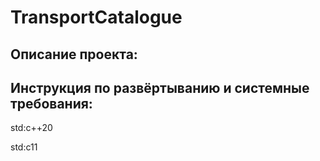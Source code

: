 # TransportCatalogue
## Описание проекта:
## Инструкция по развёртыванию и системные требования:
std:c++20

std:c11
